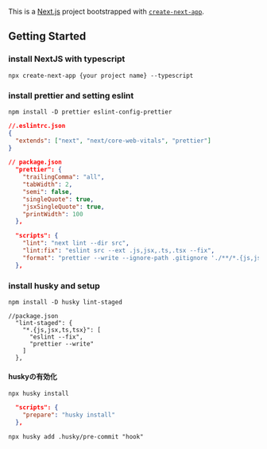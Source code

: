 This is a [Next.js](https://nextjs.org/) project bootstrapped with [`create-next-app`](https://github.com/vercel/next.js/tree/canary/packages/create-next-app).

## Getting Started

### install NextJS with typescript

`npx create-next-app {your project name} --typescript`

### install prettier and setting eslint

`npm install -D prettier eslint-config-prettier`

```eslintrc.json
//.eslintrc.json
{
  "extends": ["next", "next/core-web-vitals", "prettier"]
}
```

```//package.json
// package.json
  "prettier": {
    "trailingComma": "all",
    "tabWidth": 2, 
    "semi": false,
    "singleQuote": true,
    "jsxSingleQuote": true,
    "printWidth": 100 
  },
```

``` package.json
  "scripts": {
    "lint": "next lint --dir src",
    "lint:fix": "eslint src --ext .js,jsx,.ts,.tsx --fix",
    "format": "prettier --write --ignore-path .gitignore './**/*.{js,jsx,ts,tsx,json,css}'"
  },
```

### install husky and setup

`npm install -D husky lint-staged`

```
//package.json
  "lint-staged": {
    "*.{js,jsx,ts,tsx}": [
      "eslint --fix",
      "prettier --write"
    ]
  },
```

#### huskyの有効化
`npx husky install`

```package.json
  "scripts": {
    "prepare": "husky install"
  },
```

`npx husky add .husky/pre-commit "hook"`
